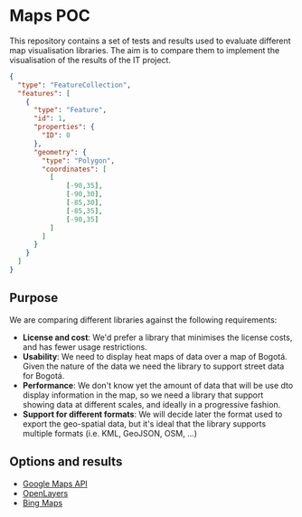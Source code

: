 # Maps POC

This repository contains a set of tests and results used to evaluate different map visualisation libraries. The aim is to compare them to implement the visualisation of the results of the IT project.

```geojson
{
  "type": "FeatureCollection",
  "features": [
    {
      "type": "Feature",
      "id": 1,
      "properties": {
        "ID": 0
      },
      "geometry": {
        "type": "Polygon",
        "coordinates": [
          [
              [-90,35],
              [-90,30],
              [-85,30],
              [-85,35],
              [-90,35]
          ]
        ]
      }
    }
  ]
}
```

## Purpose

We are comparing different libraries against the following requirements:

- **License and cost**: We'd prefer a library that minimises the license costs, and has fewer usage restrictions.
- **Usability**: We need to display heat maps of data over a map of Bogotá. Given the nature of the data we need the library to support street data for Bogotá.
- **Performance**: We don't know yet the amount of data that will be use dto display information in the map, so we need a library that support showing data at different scales, and ideally in a progressive fashion.
- **Support for different formats**: We will decide later the format used to export the geo-spatial data, but it's ideal that the library supports multiple formats (i.e. KML, GeoJSON, OSM, ...)

## Options and results

- [Google Maps API](plain_js/test_gmaps/)
- [OpenLayers](nodejs/test_openlayers/)
- [Bing Maps](bingmaps/)
